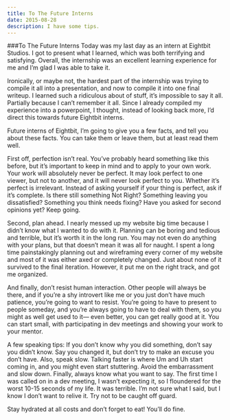 ```yaml
---
title: To The Future Interns
date: 2015-08-28
description: I have some tips.
---
```



###To The Future Interns
Today was my last day as an intern at Eightbit Studios.  I got to present what I learned, which was both terrifying and satisfying.  Overall, the internship was an excellent learning experience for me and I’m glad I was able to take it.

Ironically, or maybe not, the hardest part of the internship was trying to compile it all into a presentation, and now to compile it into one final writeup.  I learned such a ridiculous about of stuff, it’s impossible to say it all.  Partially because I can’t remember it all.  Since I already compiled my experience into a powerpoint, I thought, instead of looking back more, I’d direct this towards future Eightbit interns.

Future interns of Eightbit, I’m going to give you a few facts, and tell you about these facts.  You can take them or leave them, but at least read them well.

First off, perfection isn’t real.  You’ve probably heard something like this before, but it’s important to keep in mind and to apply to your own work.  Your work will absolutely never be perfect.  It may look perfect to one viewer, but not to another, and it will never look perfect to you.  Whether it’s perfect is irrelevant.  Instead of asking yourself if your thing is perfect, ask if it’s complete.  Is there still something Not Right?  Something leaving you dissatisfied?  Something you think needs fixing?  Have you asked for second opinions yet?  Keep going.

Second, plan ahead.  I nearly messed up my website big time because I didn’t know what I  wanted to do with it.  Planning can be boring and tedious and terrible, but it’s worth it in the long run.  You may not even do anything with your plans, but that doesn’t mean it was all for naught.  I spent a long time painstakingly planning out and wireframing every corner of my website and most of it was either axed or completely changed.  Just about none of it survived to the final iteration.  However, it put me on the right track, and got me organized.

And finally, don’t resist human interaction.  Other people will always be there, and if you’re a shy introvert like me or you just don’t have much patience, you’re going to want to resist.  You’re going to have to present to people someday, and you’re always going to have to deal with them, so you might as well get used to it— even better, you can get really good at it.  You can start small, with participating in dev meetings and showing your work to your mentor.

A few speaking tips: If you don’t know why you did something, don’t say you didn’t know.  Say you changed it, but don’t try to make an excuse you don’t have.  Also, speak slow.  Talking faster is where Um and Uh start coming in, and you might even start stuttering.  Avoid the embarrassment and slow down.  Finally, always know what you want to say.  The first time I was called on in a dev meeting, I wasn’t expecting it, so I floundered for the worst 10-15 seconds of my life.  It was terrible.  I’m not sure what I said, but I know I don’t want to relive it.  Try not to be caught off guard.

Stay hydrated at all costs and don’t forget to eat!  You’ll do fine.

